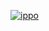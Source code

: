 [![ippo](https://img.youtube.com/vi/<video-id>/0.jpg)](https://github.com/abdulraheem7/<ippo>/blob/main/ssstik.io_1720400397817.mp4)
